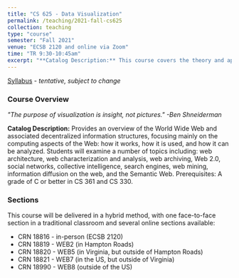 ```yaml
---
title: "CS 625 - Data Visualization"
permalink: /teaching/2021-fall-cs625
collection: teaching
type: "course"
semester: "Fall 2021"
venue: "ECSB 2120 and online via Zoom"
time: "TR 9:30-10:45am"
excerpt: "**Catalog Description:** This course covers the theory and application of data visualization. This includes issues in data cleaning to prepare data for visualization, theory behind mapping data to appropriate visual representations, introduction to visual analytics, and tools used for data analysis and visualization. Modern visualization software and tools will be used to analyze and visualize real-world datasets to reinforce the concepts covered in the course."
---
```

[Syllabus](/files/CS625-F21-Syllabus.pdf) - *tentative, subject to change*

### Course Overview

*"The purpose of visualization is insight, not pictures." -Ben Shneiderman*

**Catalog Description:** Provides an overview of the World Wide Web and associated decentralized information structures, focusing mainly on the computing aspects of the Web: how it works, how it is used, and how it can be analyzed. Students will examine a number of topics including: web architecture, web characterization and analysis, web archiving, Web 2.0, social networks, collective intelligence, search engines, web mining, information diffusion on the web, and the Semantic Web. Prerequisites: A grade of C or better in CS 361 and CS 330.

### Sections

This course will be delivered in a hybrid method, with one face-to-face section in a traditional classroom and several online sections available:

* CRN 18816 - in-person (ECSB 2120)
* CRN 18819 - WEB2 (in Hampton Roads)
* CRN 18820 - WEB5 (in Virginia, but outside of Hampton Roads)
* CRN 18821 - WEB7 (in the US, but outside of Virginia)
* CRN 18990 - WEB8 (outside of the US)
